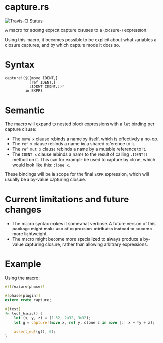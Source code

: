 capture.rs
==============

[![Travis-CI Status](https://travis-ci.org/Kimundi/lazy-static.rs.png?branch=master)](https://travis-ci.org/Kimundi/lazy-static.rs)

A macro for adding explicit capture clauses to a (closure-) expression.

Using this macro, it becomes possible to be explicit about what
variables a closure captures, and by which capture mode it does so.

# Syntax

```ignore
capture!($([move IDENT,]
           [ref IDENT,]
           [IDENT IDENT,])*
         in EXPR)
```

# Semantic

The macro will expand to nested block expressions with a `let` binding per capture clause:

- The `move x` clause rebinds a name by itself, which is effectively a no-op.
- The `ref x` clause rebinds a name by a shared reference to it.
- The `ref mut x` clause rebinds a name by a mutable reference to it.
- The `IDENT x` clause rebinds a name to the result of calling `.IDENT()` method on it.
  This can for example be used to capture by clone, which would look like this: `clone x`.

These bindings will be in scope for the final `EXPR` expression, which will usually be a
by-value capturing closure.

# Current limitations and future changes

- The macro syntax makes it somewhat verbose. A future version of this package
  might make use of expression-attributes instead to become more lightweight.
- The macro might become more specialized to always produce a by-value capturing closure,
  rather than allowing arbitrary expressions.

# Example

Using the macro:

```rust
#![feature(phase)]

#[phase(plugin)]
extern crate capture;

#[test]
fn test_basic() {
    let (x, y, z) = (1u32, 2u32, 3u32);
    let g = capture!(move x, ref y, clone z in move |:| x + *y + z);

    assert_eq!(g(), 6);
}

```
